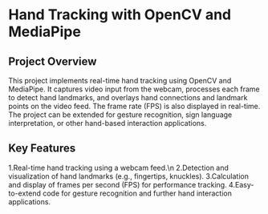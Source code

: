# Hand Tracking with OpenCV and MediaPipe
## Project Overview
This project implements real-time hand tracking using OpenCV and MediaPipe. It captures video input from the webcam, processes each frame to detect hand landmarks, and overlays hand connections and landmark points on the video feed. The frame rate (FPS) is also displayed in real-time. The project can be extended for gesture recognition, sign language interpretation, or other hand-based interaction applications.
## Key Features
1.Real-time hand tracking using a webcam feed.\n
2.Detection and visualization of hand landmarks (e.g., fingertips, knuckles).
3.Calculation and display of frames per second (FPS) for performance tracking.
4.Easy-to-extend code for gesture recognition and further hand interaction applications.
